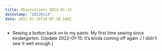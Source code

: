 ```yaml
---
title: Observations 2022-01-13
datestamp: "20220113"
date: 2022-01-16T18:07:10.596Z
---
```

- Sewing a button back on to my pants. My first time sewing since kindergarten. [Update 2022-01-15: It’s kinda coming off again :/ I didn’t sew it well enough.]